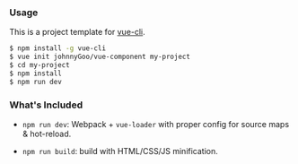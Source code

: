 ### Usage

This is a project template for [vue-cli](https://github.com/vuejs/vue-cli).

``` bash
$ npm install -g vue-cli
$ vue init johnnyGoo/vue-component my-project
$ cd my-project
$ npm install
$ npm run dev
```

### What's Included

- `npm run dev`: Webpack + `vue-loader` with proper config for source maps & hot-reload.

- `npm run build`: build with HTML/CSS/JS minification.

